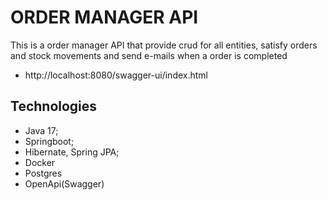 # ORDER MANAGER API

This is a order manager API that provide crud for all entities, 
satisfy orders and stock movements and send e-mails when a order is completed
* http://localhost:8080/swagger-ui/index.html


## Technologies
* Java 17;
* Springboot;
* Hibernate, Spring JPA;
* Docker
* Postgres
* OpenApi(Swagger)